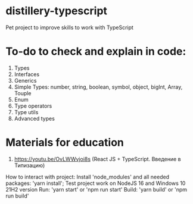 # distillery-typescript
Pet project to improve skills to work with TypeScript

# To-do to check and explain in code:
1. Types
2. Interfaces
3. Generics
4. Simple Types: number, string, boolean, symbol, object, bigInt, Array, Touple
5. Enum
6. Type operators
7. Type utils
8. Advanced types

# Materials for education
1. https://youtu.be/OvLWWvjoi8s (React JS + TypeScript. Введение в Типизацию)

How to interact with project:
Install 'node_modules' and all needed packages: 'yarn install';
Test project work on NodeJS 16 and Windows 10 21H2 version
Run: 'yarn start' or 'npm run start'
Build: 'yarn build' or 'npm run build'